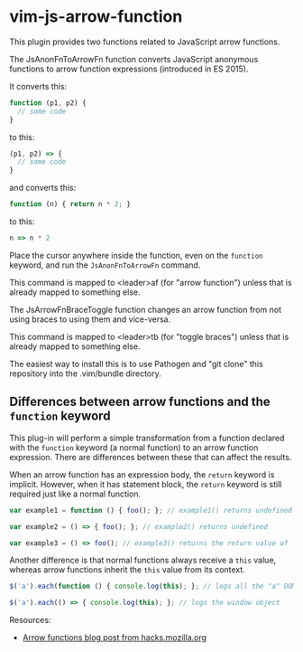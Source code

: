 # vim-js-arrow-function

This plugin provides two functions related to
JavaScript arrow functions.

The JsAnonFnToArrowFn function converts JavaScript anonymous functions
to arrow function expressions (introduced in ES 2015).

It converts this:
```javascript
function (p1, p2) {
  // some code
}
```
to this:
```javascript
(p1, p2) => {
  // some code
}
```
and converts this:
```javascript
function (n) { return n * 2; } 
```
to this:
```javascript
n => n * 2
```

Place the cursor anywhere inside the function, even on the `function` keyword,
and run the `JsAnonFnToArrowFn` command.

This command is mapped to &lt;leader&gt;af
(for "arrow function")
unless that is already mapped to something else.

The JsArrowFnBraceToggle function changes an arrow function from not using braces to using them and vice-versa.

This command is mapped to &lt;leader&gt;tb
(for "toggle braces")
unless that is already mapped to something else.

The easiest way to install this is to use Pathogen and
"git clone" this repository into the .vim/bundle directory.

## Differences between arrow functions and the `function` keyword

This plug-in will perform a simple transformation from a function declared with
the `function` keyword (a normal function) to an arrow function expression.
There are differences between these that can affect the results.

When an arrow function has an expression body, the `return` keyword is
implicit. However, when it has statement block, the `return` keyword is still
required just like a normal function.

```javascript
var example1 = function () { foo(); }; // example1() returns undefined

var example2 = () => { foo(); }; // example2() returns undefined

var example3 = () => foo(); // example3() returns the return value of foo()
```

Another difference is that normal functions always receive a `this` value,
whereas arrow functions inherit the `this` value from its context.

```javascript
$('a').each(function () { console.log(this); }; // logs all the "a" DOM elements

$('a').each(() => { console.log(this); }; // logs the window object
```

Resources:

- [Arrow functions blog post from hacks.mozilla.org](https://hacks.mozilla.org/2015/06/es6-in-depth-arrow-functions/)
